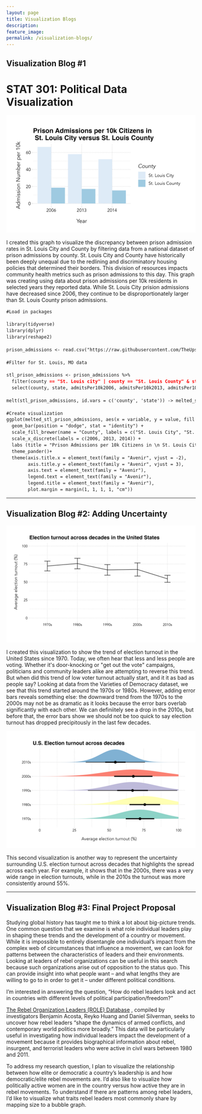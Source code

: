 ```yaml
---
layout: page
title: Visualization Blogs
description: 
feature_image: 
permalink: /visualization-blogs/
---
```



## Visualization Blog #1
# STAT 301: Political Data Visualization


<img src="/images/stlprisonadmissions_graph.png">

I created this graph to visualize the discrepancy between prison admission rates in St. Louis City and County by filtering data from a national dataset of prison admissions by county. St. Louis City and County have historically been deeply unequal due to the redlining and discriminatory housing policies that determined their borders. This division of resources impacts community health metrics such as prison admissions to this day. This graph was creating using data about prison admissions per 10k residents in selected years they reported data. While St. Louis City prision admissions have decreased since 2006, they continue to be disproportionately larger than St. Louis County prison admissions.

```markdown
#Load in packages

library(tidyverse)
library(dplyr)
library(reshape2)

prison_admissions <- read.csv("https://raw.githubusercontent.com/TheUpshot/prison-admissions/master/county-prison-admissions.csv")

#Filter for St. Louis, MO data

stl_prison_admissions <- prison_admissions %>% 
  filter(county == "St. Louis city" | county == "St. Louis County" & state == "MO") %>% 
  select(county, state, admitsPer10k2006, admitsPer10k2013, admitsPer10k2014)

melt(stl_prison_admissions, id.vars = c('county', 'state')) -> melted_stl_prison_admissions

#Create visualization
ggplot(melted_stl_prison_admissions, aes(x = variable, y = value, fill = county)) +
  geom_bar(position = "dodge", stat = "identity") +
  scale_fill_brewer(name = "County", labels = c("St. Louis City", "St. Louis County")) +
  scale_x_discrete(labels = c(2006, 2013, 2014)) +
  labs (title = "Prison Admissions per 10k Citizens in \n St. Louis City versus St. Louis County", y = "Admission Number per 10k", x = "Year")+
  theme_pander()+
  theme(axis.title.x = element_text(family = "Avenir", vjust = -2),
        axis.title.y = element_text(family = "Avenir", vjust = 3),
        axis.text = element_text(family = "Avenir"),
        legend.text = element_text(family = "Avenir"),
        legend.title = element_text(family = "Avenir"),
        plot.margin = margin(1, 1, 1, 1, "cm"))
```



<hr>

## Visualization Blog #2: Adding Uncertainty

<img src="/images/usa_voting_bydecade_lineplot.jpg">

I created this visualization to show the trend of election turnout in the United States since 1970. Today, we often hear that less and less people are voting. Whether it's door-knocking or "get out the vote" campaigns, politicians and community leaders alike are attempting to reverse this trend. But when did this trend of low voter turnout actually start, and it it as bad as people say? Looking at data from the Varieties of Democracy dataset, we see that this trend started around the 1970s or 1980s. However, adding error bars reveals something else: the downward trend from the 1970s to the 2000s may not be as dramatic as it looks because the error bars overlab significantly with each other. We can definiitely see a drop in the 2010s, but before that, the error bars show we should not be too quick to say election turnout has dropped precipitously in the last few decades. 

<img src="/images/usa_voting_bydecade_densityplot.jpg">

This second visualization is another way to represent the uncertainty surrounding U.S. election turnout across decades that highlights the spread across each year. For example, it shows that in the 2000s, there was a very wide range in election turnouts, while in the 2010s the turnout was more consistently around 55%. 



<hr>


## Visualization Blog #3: Final Project Proposal


Studying global history has taught me to think a lot about big-picture trends. One common question that we examine is what role individual leaders play in shaping these trends and the development of a country or movement. While it is impossible to entirely disentangle one individual’s impact from the complex web of circumstances that influence a movement, we can look for patterns between the characteristics of leaders and their environments. Looking at leaders of rebel organizations can be useful in this search because such organizations arise out of opposition to the status quo. This can provide insight into what people want – and what lengths they are willing to go to in order to get it – under different political conditions. 

I’m interested in answering the question, “How do rebel leaders look and act in countries with different levels of political participation/freedom?” 

<a href="https://www.rebelleaders.org/">The Rebel Organization Leaders (ROLE) Database</a> , compiled by investigators Benjamin Acosta, Reyko Huang and Daniel Silverman, seeks to uncover how rebel leaders “shape the dynamics of armed conflicts, and contemporary world politics more broadly.” This data will be particularly useful in investigating how individual leaders impact the development of a movement because it provides biographical information about rebel, insurgent, and terrorist leaders who were active in civil wars between 1980 and 2011. 

To address my research question, I plan to visualize the relationship between how elite or democratic a country’s leadership is and how democratic/elite rebel movements are. I’d also like to visualize how politically active women are in the country versus how active they are in rebel movements. To understand if there are patterns among rebel leaders, I’d like to visualize what traits rebel leaders most commonly share by mapping size to a bubble graph. 